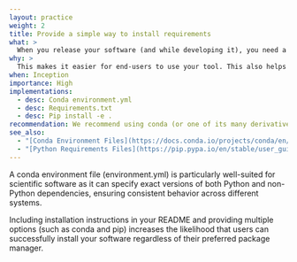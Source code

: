 ```yaml
---
layout: practice
weight: 2
title: Provide a simple way to install requirements
what: >
  When you release your software (and while developing it), you need a simple way to install the dependencies and set up your application.
why: >
  This makes it easier for end-users to use your tool. This also helps make it simpler if you decide to package your application.
when: Inception
importance: High
implementations:
  - desc: Conda environment.yml
  - desc: Requirements.txt
  - desc: Pip install -e .
recommendation: We recommend using conda (or one of its many derivatives) as it makes both installation of dependencies and packaging of your application accessible
see_also:
  - "[Conda Environment Files](https://docs.conda.io/projects/conda/en/latest/user-guide/tasks/manage-environments.html#creating-an-environment-file-manually)"
  - "[Python Requirements Files](https://pip.pypa.io/en/stable/user_guide/#requirements-files)"
---
```

A conda environment file (environment.yml) is particularly well-suited for scientific software as it can specify exact versions of both Python and non-Python dependencies, ensuring consistent behavior across different systems.

Including installation instructions in your README and providing multiple options (such as conda and pip) increases the likelihood that users can successfully install your software regardless of their preferred package manager.
